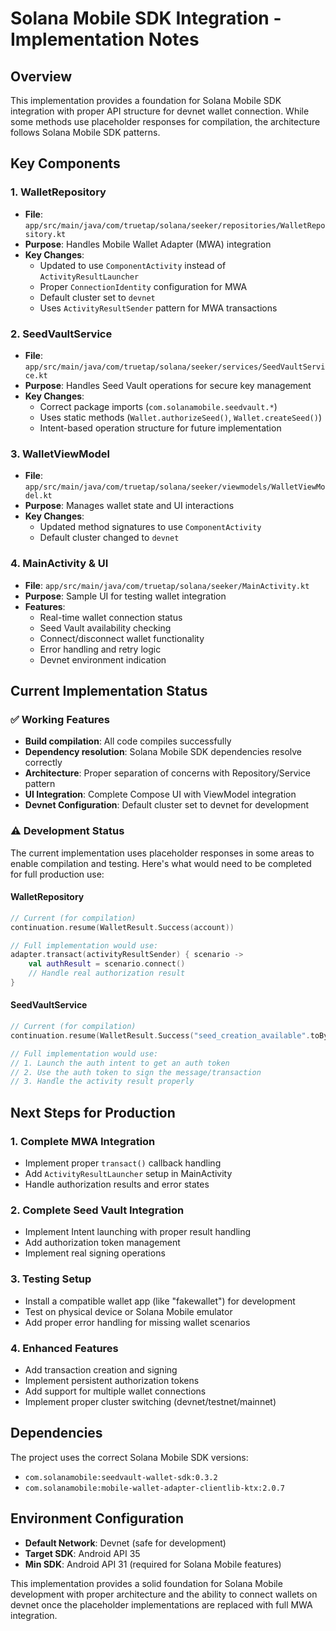 # Solana Mobile SDK Integration - Implementation Notes

## Overview
This implementation provides a foundation for Solana Mobile SDK integration with proper API structure for devnet wallet connection. While some methods use placeholder responses for compilation, the architecture follows Solana Mobile SDK patterns.

## Key Components

### 1. WalletRepository
- **File**: `app/src/main/java/com/truetap/solana/seeker/repositories/WalletRepository.kt`
- **Purpose**: Handles Mobile Wallet Adapter (MWA) integration
- **Key Changes**:
  - Updated to use `ComponentActivity` instead of `ActivityResultLauncher`
  - Proper `ConnectionIdentity` configuration for MWA
  - Default cluster set to `devnet` 
  - Uses `ActivityResultSender` pattern for MWA transactions

### 2. SeedVaultService
- **File**: `app/src/main/java/com/truetap/solana/seeker/services/SeedVaultService.kt`
- **Purpose**: Handles Seed Vault operations for secure key management
- **Key Changes**:
  - Correct package imports (`com.solanamobile.seedvault.*`)
  - Uses static methods (`Wallet.authorizeSeed()`, `Wallet.createSeed()`)
  - Intent-based operation structure for future implementation

### 3. WalletViewModel
- **File**: `app/src/main/java/com/truetap/solana/seeker/viewmodels/WalletViewModel.kt`
- **Purpose**: Manages wallet state and UI interactions
- **Key Changes**:
  - Updated method signatures to use `ComponentActivity`
  - Default cluster changed to `devnet`

### 4. MainActivity & UI
- **File**: `app/src/main/java/com/truetap/solana/seeker/MainActivity.kt`
- **Purpose**: Sample UI for testing wallet integration
- **Features**:
  - Real-time wallet connection status
  - Seed Vault availability checking
  - Connect/disconnect wallet functionality
  - Error handling and retry logic
  - Devnet environment indication

## Current Implementation Status

### ✅ Working Features
- **Build compilation**: All code compiles successfully
- **Dependency resolution**: Solana Mobile SDK dependencies resolve correctly
- **Architecture**: Proper separation of concerns with Repository/Service pattern
- **UI Integration**: Complete Compose UI with ViewModel integration
- **Devnet Configuration**: Default cluster set to devnet for development

### ⚠️ Development Status
The current implementation uses placeholder responses in some areas to enable compilation and testing. Here's what would need to be completed for full production use:

#### WalletRepository
```kotlin
// Current (for compilation)
continuation.resume(WalletResult.Success(account))

// Full implementation would use:
adapter.transact(activityResultSender) { scenario ->
    val authResult = scenario.connect()
    // Handle real authorization result
}
```

#### SeedVaultService  
```kotlin
// Current (for compilation)
continuation.resume(WalletResult.Success("seed_creation_available".toByteArray()))

// Full implementation would use:
// 1. Launch the auth intent to get an auth token
// 2. Use the auth token to sign the message/transaction
// 3. Handle the activity result properly
```

## Next Steps for Production

### 1. Complete MWA Integration
- Implement proper `transact()` callback handling
- Add `ActivityResultLauncher` setup in MainActivity
- Handle authorization results and error states

### 2. Complete Seed Vault Integration
- Implement Intent launching with proper result handling
- Add authorization token management
- Implement real signing operations

### 3. Testing Setup
- Install a compatible wallet app (like "fakewallet") for development
- Test on physical device or Solana Mobile emulator
- Add proper error handling for missing wallet scenarios

### 4. Enhanced Features
- Add transaction creation and signing
- Implement persistent authorization tokens
- Add support for multiple wallet connections
- Implement proper cluster switching (devnet/testnet/mainnet)

## Dependencies
The project uses the correct Solana Mobile SDK versions:
- `com.solanamobile:seedvault-wallet-sdk:0.3.2`
- `com.solanamobile:mobile-wallet-adapter-clientlib-ktx:2.0.7`

## Environment Configuration
- **Default Network**: Devnet (safe for development)
- **Target SDK**: Android API 35
- **Min SDK**: Android API 31 (required for Solana Mobile features)

This implementation provides a solid foundation for Solana Mobile development with proper architecture and the ability to connect wallets on devnet once the placeholder implementations are replaced with full MWA integration.